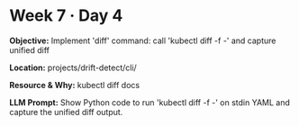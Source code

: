 # Week 7 · Day 4

**Objective:** Implement 'diff' command: call 'kubectl diff -f -' and capture unified diff

**Location:** projects/drift-detect/cli/

**Resource & Why:** kubectl diff docs

**LLM Prompt:** Show Python code to run 'kubectl diff -f -' on stdin YAML and capture the unified diff output.
